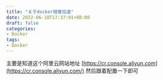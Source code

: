 ```yaml
---
title: "关于docker镜像加速"
date: 2022-06-18T17:37:01+08:00
draft: false
categories:
- Docker
tags:
- Docker
---
```









主要是知道这个阿里云网站地址 [https://cr.console.aliyun.com](https://cr.console.aliyun.com/) 然后跟着配置一下即可

